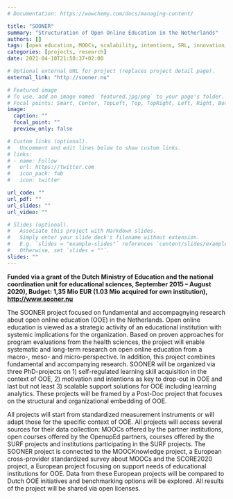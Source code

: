 ```yaml
---
# Documentation: https://wowchemy.com/docs/managing-content/

title: "SOONER"
summary: "Structuration of Open Online Education in the Netherlands"
authors: []
tags: [open education, MOOCs, scalability, intentions, SRL, innovation, National project]
categories: [projects, research]
date: 2021-04-10T21:50:37+02:00

# Optional external URL for project (replaces project detail page).
external_link: "http://sooner.nu"

# Featured image
# To use, add an image named `featured.jpg/png` to your page's folder.
# Focal points: Smart, Center, TopLeft, Top, TopRight, Left, Right, BottomLeft, Bottom, BottomRight.
image:
  caption: ""
  focal_point: ""
  preview_only: false

# Custom links (optional).
#   Uncomment and edit lines below to show custom links.
# links:
# - name: Follow
#   url: https://twitter.com
#   icon_pack: fab
#   icon: twitter

url_code: ""
url_pdf: ""
url_slides: ""
url_video: ""

# Slides (optional).
#   Associate this project with Markdown slides.
#   Simply enter your slide deck's filename without extension.
#   E.g. `slides = "example-slides"` references `content/slides/example-slides.md`.
#   Otherwise, set `slides = ""`.
slides: ""
---
```

**Funded via a grant of the Dutch Ministry of Education and the national coordination unit for educational sciences, September 2015 – August 2020), Budget: 1,35 Mio EUR (1.03 Mio acquired for own institution), http://www.sooner.nu**

 The SOONER project focused on fundamental and accompagnying research about open online education (OOE) in the Netherlands. Open online education is viewed as a strategic activity of an educational institution with systemic implications for the organization. Based on proven approaches for program evaluations from the health sciences, the project will enable systematic and long-term research on open online education from a macro-, meso- and micro-perspective. In addition, this project combines fundamental and accompanying research. SOONER will be organized via three PhD-projects on 1) self-regulated learning skill acquisition in the context of OOE, 2) motivation and intentions as key to drop-out in OOE and last but not least 3) scalable support solutions for OOE including learning analytics. These projects will be framed by a Post-Doc project that focuses on the structural and organizational embedding of OOE.

All projects will start from standardized measurement instruments or will adapt those for the specific context of OOE. All projects will access several sources for their data collection: MOOCs offered by the partner institutions, open courses offered by the OpenupEd partners, courses offered by the SURF projects and institutions participating in the SURF projects. The SOONER project is connected to the MOOCKnowledge project, a European cross-provider standardized survey about MOOCs and the SCORE2020 project, a European project focusing on support needs of educational institutions for OOE. Data from these European projects will be compared to Dutch OOE initiatives and benchmarking options will be explored. All results of the project will be shared via open licenses.